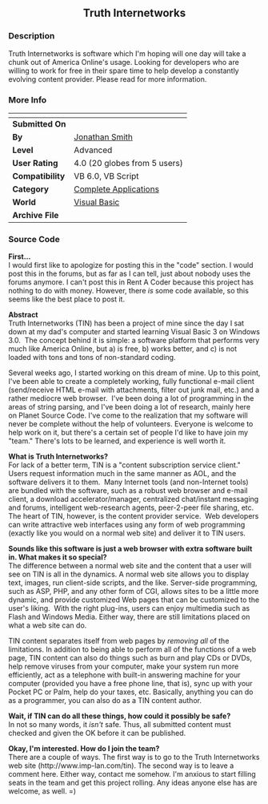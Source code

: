 ﻿<div align="center">

## Truth Internetworks


</div>

### Description

Truth Internetworks is software which I'm hoping will one day will take a chunk out of America Online's usage. Looking for developers who are willing to work for free in their spare time to help develop a constantly evolving content provider. Please read for more information.
 
### More Info
 


<span>             |<span>
---                |---
**Submitted On**   |
**By**             |[Jonathan Smith](https://github.com/Planet-Source-Code/PSCIndex/blob/master/ByAuthor/jonathan-smith.md)
**Level**          |Advanced
**User Rating**    |4.0 (20 globes from 5 users)
**Compatibility**  |VB 6\.0, VB Script
**Category**       |[Complete Applications](https://github.com/Planet-Source-Code/PSCIndex/blob/master/ByCategory/complete-applications__1-27.md)
**World**          |[Visual Basic](https://github.com/Planet-Source-Code/PSCIndex/blob/master/ByWorld/visual-basic.md)
**Archive File**   |[](https://github.com/Planet-Source-Code/jonathan-smith-truth-internetworks__1-46479/archive/master.zip)





### Source Code

<p><b>First...<br>
</b>I would first like to apologize for posting this in the &quot;code&quot; section. I
would post this in the forums, but as far as I can tell, just about nobody uses
the forums anymore. I can't post this in Rent A Coder because this project has
nothing to do with money. However, there <i>is </i>some code available, so this
seems like the best place to post it.</p>
<p><b>Abstract<br>
</b>Truth Internetworks (TIN) has been a project of mine since the day I sat
down at my dad's computer and started learning Visual Basic 3 on Windows 3.0.&nbsp;
The concept behind it is simple: a software platform that performs very much
like America Online, but a) is free, b) works better, and c) is not loaded with
tons and tons of non-standard coding.</p>
<p>Several weeks ago, I started working on this dream of mine. Up to this point,
I've been able to create a completely working, fully functional e-mail client
(send/receive HTML e-mail with attachments, filter out junk mail, etc.) and a
rather mediocre web browser.&nbsp; I've been doing a lot of programming in the
areas of string parsing, and I've been doing a lot of research, mainly here on
Planet Source Code. I've come to the realization that my software will never be
complete without the help of volunteers. Everyone is welcome to help work on it,
but there's a certain set of people I'd like to have join my &quot;team.&quot; There's
lots to be learned, and experience is well worth it.</p>
<p><b>What is Truth Internetworks?<br>
</b>For lack of a better term, TIN is a &quot;content subscription service client.&quot;
Users request information much in the same manner as AOL, and the software
delivers it to them.&nbsp; Many Internet tools (and non-Internet tools) are
bundled with the software, such as a robust web browser and e-mail client, a
download accelerator/manager, centralized chat/instant messaging and forums,
intelligent web-research agents, peer-2-peer file sharing, etc. The heart of
TIN, however, is the content provider service.&nbsp; Web developers can write
attractive web interfaces using any form of web programming (exactly like you
would on a normal web site) and deliver it to TIN users.</p>
<p><b>Sounds like this software is just a web browser with extra software built
in. What makes it so special?<br>
</b>The difference between a normal web site and the content that a user will
see on TIN is all in the dynamics. A normal web site allows you to display text,
images, run client-side scripts, and the like. Server-side programming, such as
ASP, PHP, and any other form of CGI, allows sites to be a little more dynamic,
and provide customized Web pages that can be customized to the user's liking.&nbsp;
With the right plug-ins, users can enjoy multimedia such as Flash and Windows
Media. Either way, there are still limitations placed on what a web site can do.</p>
<p>TIN content separates itself from web pages by <i>removing</i> <i>all</i> of
the limitations. In addition to being able to perform all of the functions of a
web page, TIN content can also do things such as burn and play CDs or DVDs, help
remove viruses from your computer, make your system run more efficiently, act as
a telephone with built-in answering machine for your computer (provided you have
a free phone line, that is), sync up with your Pocket PC or Palm, help do your
taxes, etc. Basically, anything you can do as a programmer, you can also do as a
TIN content author.</p>
<p><b>Wait, if TIN can do all these things, how could it possibly be safe?<br>
</b>In not so many words, it <i>isn't </i>safe. Thus, all submitted content must
checked and given the OK before it can be published.</p>
<p><b>Okay, I'm interested. How do I join the team?<br>
</b>There are a couple of ways. The first way is to go to the Truth Internetworks web site
(http://www.imp-lan.com/tin). The
second way is to leave a comment here. Either way, contact me somehow. I'm
anxious to start filling seats in the team and get this project rolling. Any
ideas anyone else has are welcome, as well. =)</p>


